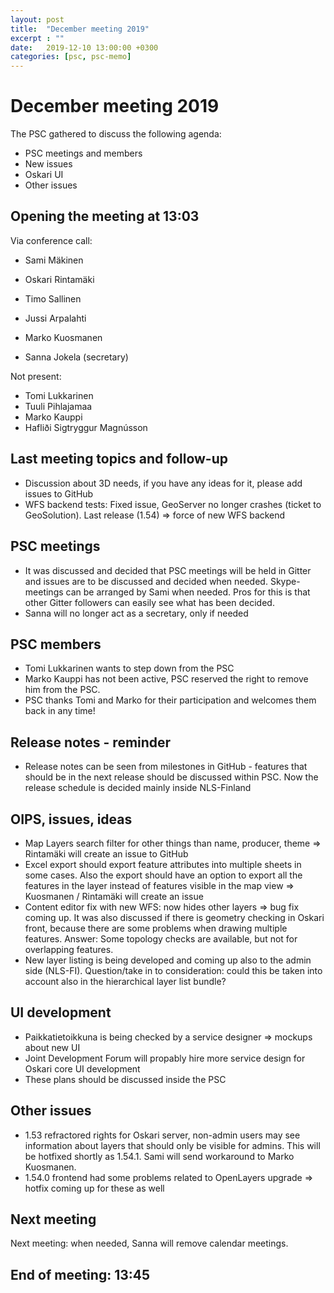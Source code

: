 ```yaml
---
layout: post
title:  "December meeting 2019"
excerpt : ""
date:   2019-12-10 13:00:00 +0300
categories: [psc, psc-memo]
---
```


# December meeting 2019

The PSC gathered to discuss the following agenda:

- PSC meetings and members
- New issues
- Oskari UI
- Other issues

## Opening the meeting at 13:03

Via conference call:

- Sami Mäkinen
- Oskari Rintamäki
- Timo Sallinen
- Jussi Arpalahti
- Marko Kuosmanen

- Sanna Jokela (secretary)

Not present:

- Tomi Lukkarinen
- Tuuli Pihlajamaa
- Marko Kauppi
- Hafliði Sigtryggur Magnússon


## Last meeting topics and follow-up

- Discussion about 3D needs, if you have any ideas for it, please add issues to GitHub
- WFS backend tests: Fixed issue, GeoServer no longer crashes (ticket to GeoSolution). Last release (1.54) ⇒ force of new WFS backend


## PSC meetings

- It was discussed and decided that PSC meetings will be held in Gitter and issues are to be discussed and decided when needed. Skype-meetings can be arranged by Sami when needed. Pros for this is that other Gitter followers can easily see what has been decided. 
- Sanna will no longer act as a secretary, only if needed

## PSC members

- Tomi Lukkarinen wants to step down from the PSC
- Marko Kauppi has not been active, PSC reserved the right to remove him from the PSC. 
- PSC thanks Tomi and Marko for their participation and welcomes them back in any time!

## Release notes - reminder

- Release notes can be seen from milestones in GitHub - features that should be in the next release should be discussed within PSC. Now the release schedule is decided mainly inside NLS-Finland

## OIPS, issues, ideas

- Map Layers search filter for other things than name, producer, theme  ⇒ Rintamäki will create an issue to GitHub
- Excel export should export feature attributes into multiple sheets in some cases. Also the export should have an option to export all the features in the layer instead of features visible in the map view  ⇒ Kuosmanen / Rintamäki will create an issue
- Content editor fix with new WFS: now hides other layers  ⇒ bug fix coming up. It was also discussed if there is geometry checking in Oskari front, because there are some problems when drawing multiple features. Answer: Some topology checks are available, but not for overlapping features.
- New layer listing is being developed and coming up also to the admin side (NLS-FI). Question/take in to consideration: could this be taken into account also in the hierarchical layer list bundle?

## UI development

- Paikkatietoikkuna is being checked by a service designer  ⇒ mockups about new UI
- Joint Development Forum will propably hire more service design for Oskari core UI development
- These plans should be discussed inside the PSC

## Other issues

- 1.53 refractored rights for Oskari server, non-admin users may see information about layers that should only be visible for admins. This will be hotfixed shortly as 1.54.1. Sami will send workaround to Marko Kuosmanen.
- 1.54.0 frontend had some problems related to OpenLayers upgrade ⇒ hotfix coming up for these as well


## Next meeting

Next meeting: when needed, Sanna will remove calendar meetings.

## End of meeting: 13:45
